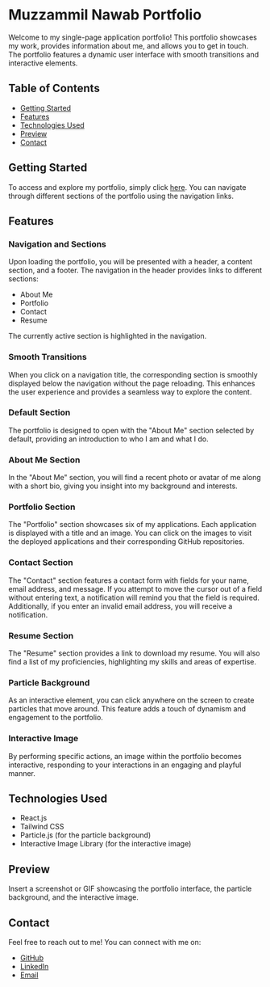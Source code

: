 # Muzzammil Nawab Portfolio

Welcome to my single-page application portfolio! This portfolio showcases my work, provides information about me, and allows you to get in touch. The portfolio features a dynamic user interface with smooth transitions and interactive elements.

## Table of Contents

- [Getting Started](#getting-started)
- [Features](#features)
- [Technologies Used](#technologies-used)
- [Preview](#preview)
- [Contact](#contact)

## Getting Started

To access and explore my portfolio, simply click [here](https://shielded-dawn-28045-57efaee96b4c.herokuapp.com/). You can navigate through different sections of the portfolio using the navigation links.

## Features

### Navigation and Sections

Upon loading the portfolio, you will be presented with a header, a content section, and a footer. The navigation in the header provides links to different sections:

- About Me
- Portfolio
- Contact
- Resume

The currently active section is highlighted in the navigation.

### Smooth Transitions

When you click on a navigation title, the corresponding section is smoothly displayed below the navigation without the page reloading. This enhances the user experience and provides a seamless way to explore the content.

### Default Section

The portfolio is designed to open with the "About Me" section selected by default, providing an introduction to who I am and what I do.

### About Me Section

In the "About Me" section, you will find a recent photo or avatar of me along with a short bio, giving you insight into my background and interests.

### Portfolio Section

The "Portfolio" section showcases six of my applications. Each application is displayed with a title and an image. You can click on the images to visit the deployed applications and their corresponding GitHub repositories.

### Contact Section

The "Contact" section features a contact form with fields for your name, email address, and message. If you attempt to move the cursor out of a field without entering text, a notification will remind you that the field is required. Additionally, if you enter an invalid email address, you will receive a notification.

### Resume Section

The "Resume" section provides a link to download my resume. You will also find a list of my proficiencies, highlighting my skills and areas of expertise.

### Particle Background

As an interactive element, you can click anywhere on the screen to create particles that move around. This feature adds a touch of dynamism and engagement to the portfolio.

### Interactive Image

By performing specific actions, an image within the portfolio becomes interactive, responding to your interactions in an engaging and playful manner.

## Technologies Used

- React.js
- Tailwind CSS
- Particle.js (for the particle background)
- Interactive Image Library (for the interactive image)

## Preview

Insert a screenshot or GIF showcasing the portfolio interface, the particle background, and the interactive image.

## Contact

Feel free to reach out to me! You can connect with me on:

- [GitHub](https://github.com/YaBoiAli)
- [LinkedIn](https://www.linkedin.com/in/muzzammil-nawab-676b78223/)
- [Email](mailto:alinawab9830@gmail.com)
